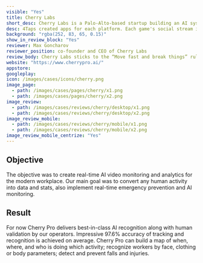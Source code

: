 ```yaml
---
visible: "Yes"
title: Cherry Labs
short_desc: Cherry Labs is a Palo-Alto-based startup building an AI system capable of converting video streams with humans into actionable data.
desc: 4Taps created apps for each platform. Each game's social stream is the new way to follow live sports on-the-go, even if the user is away from the TV.
background: "rgba(252, 83, 65, 0.15)"
show_in_review_block: "Yes"
reviewer: Max Goncharov
reviewer_position: co-founder and CEO of Cherry Labs
review_body: Cherry Labs sticks to the “Move fast and break things” rule releasing new products and algorithms on a monthly basis. We are very glad that 4Taps managed to cope with our tight schedule providing great communication and transparency in processes. They have perfectly integrated into our team and supported our native mobile applications.
website: "https://www.cherrypro.ai/"
appstore: 
googleplay: 
icon: /images/cases/icons/cherry.png
image_page:
  - path: /images/cases/pages/cherry/x1.png
  - path: /images/cases/pages/cherry/x2.png
image_review:
  - path: /images/cases/reviews/cherry/desktop/x1.png
  - path: /images/cases/reviews/cherry/desktop/x2.png
image_review_mobile:
  - path: /images/cases/reviews/cherry/mobile/x1.png
  - path: /images/cases/reviews/cherry/mobile/x2.png
image_review_mobile_centrize: "Yes"
---
```

## Objective
The objective was to create real-time AI video monitoring and analytics for the modern workplace. Our main goal was to convert any human activity into data and stats, also implement real-time emergency prevention and AI monitoring.

## Result
For now Cherry Pro delivers best-in-class AI recognition along with human validation by our operators. Impressive 97.6% accuracy of tracking and recognition is achieved on average.
Cherry Pro can build a map of when, where, and who is doing which activity; recognize workers by face, clothing or body parameters; detect and prevent falls and injuries.
